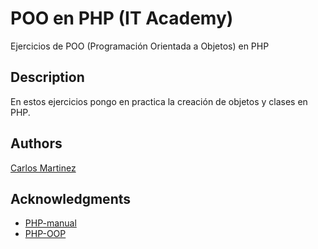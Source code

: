# POO en PHP (IT Academy)

Ejercicios de POO (Programación Orientada a Objetos) en PHP 

## Description

En estos ejercicios pongo en practica la creación de objetos y clases en PHP.

## Authors

[Carlos Martinez](https://www.linkedin.com/in/carlos-full-stack/)

## Acknowledgments

* [PHP-manual](https://www.php.net/manual/es/)
* [PHP-OOP](https://www.w3schools.com/php/php_oop_what_is.asp)
